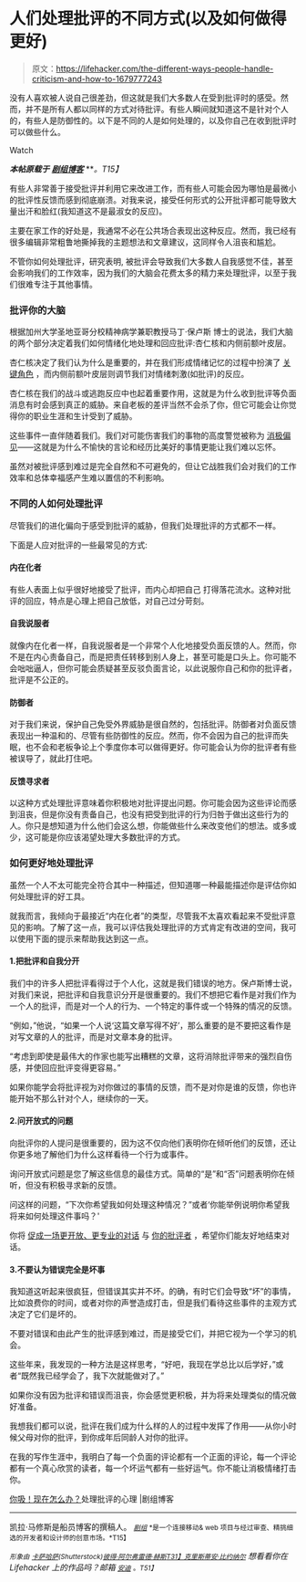 # 人们处理批评的不同方式(以及如何做得更好)

> 原文：<https://lifehacker.com/the-different-ways-people-handle-criticism-and-how-to-1679777243>

没有人喜欢被人说自己很差劲，但这就是我们大多数人在受到批评时的感受。然而，并不是所有人都以同样的方式对待批评。有些人瞬间就知道这不是针对个人的，有些人是防御性的。以下是不同的人是如何处理的，以及你自己在收到批评时可以做些什么。

Watch

***本帖原载于*** [***剧组博客***](http://blog.pickcrew.com/handling-criticism-better/) ***。*T15】**

有些人非常善于接受批评并利用它来改进工作，而有些人可能会因为哪怕是最微小的批评性反馈而感到彻底崩溃。对我来说，接受任何形式的公开批评都可能导致大量出汗和脸红(我知道这不是最淑女的反应)。

主要在家工作的好处是，我通常不必在公共场合表现出这种反应。然而，我已经有很多编辑非常粗鲁地撕掉我的主题想法和文章建议，这同样令人沮丧和尴尬。

不管你如何处理批评，研究表明, 被批评会导致我们大多数人自我感觉不佳，甚至会影响我们的工作效率，因为我们的大脑会花费太多的精力来处理批评，以至于我们很难专注于其他事情。

### 批评你的大脑

根据加州大学圣地亚哥分校精神病学兼职教授马丁·保卢斯 博士的说法，我们大脑的两个部分决定着我们如何情绪化地处理和回应批评:杏仁核和内侧前额叶皮层。

杏仁核决定了我们认为什么是重要的，并在我们形成情绪记忆的过程中扮演了 [关键角色](http://psychology.about.com/od/aindex/g/amygdala.htm) ，而内侧前额叶皮层则调节我们对情绪刺激(如批评)的反应。

杏仁核在我们的战斗或逃跑反应中也起着重要作用，这就是为什么收到批评等负面消息有时会感到真正的威胁。来自老板的差评当然不会杀了你，但它可能会让你觉得你的职业生涯和生计受到了威胁。

这些事件一直伴随着我们。我们对可能伤害我们的事物的高度警觉被称为 [消极偏见](http://dealbook.nytimes.com/2013/06/14/overcoming-your-negativity-bias/)——这就是为什么不愉快的言论和经历比美好的事情更能让我们难以忘怀。

虽然对被批评感到难过是完全自然和不可避免的，但让它战胜我们会对我们的工作效率和总体幸福感产生难以置信的不利影响。

### 不同的人如何处理批评

尽管我们的进化偏向于感受到批评的威胁，但我们处理批评的方式都不一样。

下面是人应对批评的一些最常见的方式:

#### 内在化者

有些人表面上似乎很好地接受了批评，而内心却把自己 打得落花流水。这种对批评的回应，特点是心理上把自己放低，对自己过分苛刻。

#### 自我说服者

就像内在化者一样，自我说服者是一个非常个人化地接受负面反馈的人。然而，你不是在内心责备自己，而是把责任转移到别人身上，甚至可能是口头上。你可能不会咄咄逼人，但你可能会质疑甚至反驳负面言论，以此说服你自己和你的批评者，批评是不公正的。

#### 防御者

对于我们来说，保护自己免受外界威胁是很自然的，包括批评。防御者对负面反馈表现出一种温和的、尽管有些防御性的反应。然而，你不会因为自己的批评而失眠，也不会和老板争论上个季度你本可以做得更好。你可能会认为你的批评者有些被误导了，就此打住吧。

#### 反馈寻求者

以这种方式处理批评意味着你积极地对批评提出问题。你可能会因为这些评论而感到沮丧，但是你没有责备自己，也没有把受到批评的行为归咎于做出这些行为的人。你只是想知道为什么他们会这么想，你能做些什么来改变他们的想法。或多或少，这可能是你应该渴望处理大多数批评的方式。

### 如何更好地处理批评

虽然一个人不太可能完全符合其中一种描述，但知道哪一种最能描述你是评估你如何处理批评的好工具。

就我而言，我倾向于最接近“内在化者”的类型，尽管我不太喜欢看起来不受批评意见的影响。了解了这一点，我可以评估我处理批评的方式肯定有改进的空间，我可以使用下面的提示来帮助我达到这一点。

#### 1.把批评和自我分开

我们中的许多人把批评看得过于个人化，这就是我们错误的地方。保卢斯博士说，对我们来说，把批评和自我意识分开是很重要的。我们不想把它看作是对我们作为一个人的批评，而是对一个人的行为、一个特定的事件或一个特殊的情况的反馈。

“例如，”他说，“如果一个人说‘这篇文章写得不好’，那么重要的是不要把这看作是对写文章的人的批评，而是对文章本身的批评。

“考虑到即使是最伟大的作家也能写出糟糕的文章，这将消除批评带来的强烈自伤感，并使回应批评变得更容易。”

如果你能学会将批评视为对你做过的事情的反馈，而不是对你是谁的反馈，你也许能开始不那么针对个人，继续你的一天。

#### 2.问开放式的问题

向批评你的人提问是很重要的，因为这不仅向他们表明你在倾听他们的反馈，还让你更多地了解他们为什么这样看待一个行为或事件。

询问开放式问题是您了解这些信息的最佳方式。简单的“是”和“否”问题表明你在倾听，但没有积极寻求新的反馈。

问这样的问题，“下次你希望我如何处理这种情况？”或者‘你能举例说明你希望我将来如何处理这件事吗？'

你将 [促成一场更开放、更专业的对话](https://lifehacker.com/how-to-take-constructive-criticism-like-a-champ-5957850) 与 [你的批评者](http://lifehacker.com/how-to-give-criticism-without-sounding-like-a-jerk-5915687) ，希望你们能友好地结束对话。

#### 3.不要认为错误完全是坏事

我知道这听起来很疯狂，但错误其实并不坏。的确，有时它们会导致“坏”的事情，比如浪费你的时间，或者对你的声誉造成打击，但是我们看待这些事件的主观方式决定了它们是坏的。

不要对错误和由此产生的批评感到难过，而是接受它们，并把它视为一个学习的机会。

这些年来，我发现的一种方法是这样思考，“好吧，我现在学总比以后学好，”或者“既然我已经学会了，我下次就能做对了。”

如果你没有因为批评和错误而沮丧，你会感觉更积极，并为将来处理类似的情况做好准备。

我想我们都可以说，批评在我们成为什么样的人的过程中发挥了作用——从你小时候父母对你的批评，到你成年后同龄人对你的批评。

在我的写作生涯中，我明白了每一个负面的评论都有一个正面的评论，每一个评论都有一个真心欣赏的读者，每一个坏运气都有一些好运气。你不能让消极情绪打击你。

[你吸！现在怎么办？](http://blog.pickcrew.com/handling-criticism-better/)处理批评的心理 |剧组博客

* * *

凯拉·马修斯是船员博客的撰稿人。 [<small>*剧组*</small>](http://pickcrew.com/) <small>*是一个连接移动& web 项目与经过审查、精挑细选的开发者和设计师的创意市场。*T15】</small>

<small>*形象由*</small> [<small>*卡萨哈萨*</small>](http://www.shutterstock.com/pic-215539510/stock-vector-business-hand-thumb-up-with-true-and-false-sign-vector-illustration-of-positive-and-negative.html?src=csl_recent_image-1&ws=0)<small>*(Shutterstock)*</small>[<small>*彼得·阿尔弗雷德·赫斯*</small>](https://www.flickr.com/photos/peterhess/5880373792)<small></small>*[<small>T31】克里斯蒂安·比约纳尔</small>](https://www.flickr.com/photos/bjornmeansbear/3439536216) 想看看你在 Lifehacker 上的作品吗？邮箱 [<small>*安迪*</small>](mailto:andy@lifehacker.com) <small>*。*T51】</small>*